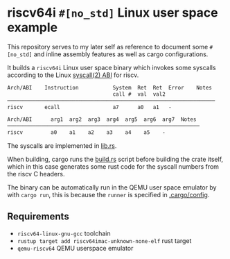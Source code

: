 # riscv64i `#[no_std]` Linux user space example

This repository serves to my later self as reference to document some
`#[no_std]` and inline assembly features as well as cargo configurations.

It builds a `riscv64i` Linux user space binary which invokes some syscalls
according to the Linux [syscall(2)
ABI](https://man7.org/linux/man-pages/man2/syscall.2.html) for riscv.

```txt
Arch/ABI    Instruction           System  Ret  Ret  Error    Notes
                                  call #  val  val2
───────────────────────────────────────────────────────────────────
riscv       ecall                 a7      a0   a1   -

Arch/ABI      arg1  arg2  arg3  arg4  arg5  arg6  arg7  Notes
──────────────────────────────────────────────────────────────
riscv         a0    a1    a2    a3    a4    a5    -
```
The syscalls are implemented in [lib.rs](src/lib.rs).

When building, cargo runs the [build.rs](build.rs) script before building the
crate itself, which in this case generates some rust code for the syscall numbers from the riscv C headers.

The binary can be automatically run in the QEMU user space emulator by with `cargo run`, this is because the `runner` is specified in [.cargo/config](.cargo/config).

## Requirements
- `riscv64-linux-gnu-gcc` toolchain
- `rustup target add riscv64imac-unknown-none-elf` rust target
- `qemu-riscv64` QEMU userspace emulator
